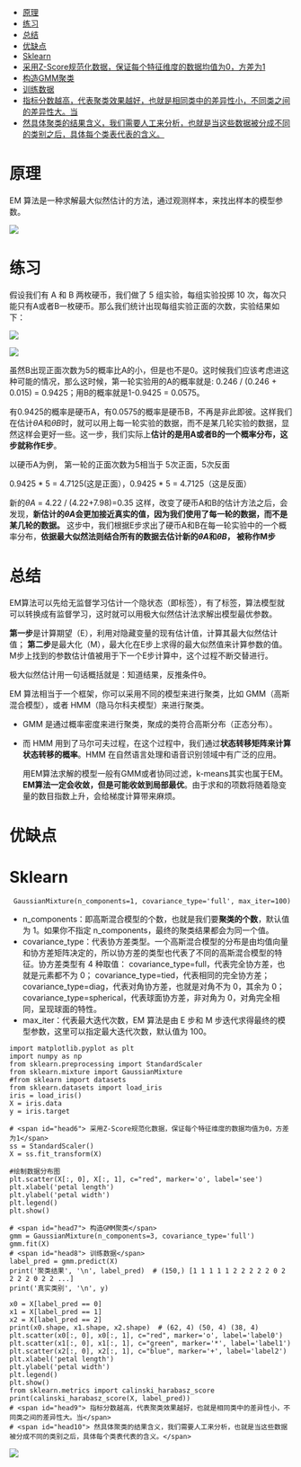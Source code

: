 - [ 原理](#head1)
- [ 练习](#head2)
- [ 总结](#head3)
- [ 优缺点](#head4)
- [ Sklearn](#head5)
- [ 采用Z-Score规范化数据，保证每个特征维度的数据均值为0，方差为1](#head6)
- [ 构造GMM聚类](#head7)
- [ 训练数据](#head8)
- [ 指标分数越高，代表聚类效果越好，也就是相同类中的差异性小，不同类之间的差异性大。当](#head9)
- [ 然具体聚类的结果含义，我们需要人工来分析，也就是当这些数据被分成不同的类别之后，具体每个类表代表的含义。](#head10)
# <span id="head1"> 原理</span>



EM 算法是一种求解最大似然估计的方法，通过观测样本，来找出样本的模型参数。

![](https://upload-images.jianshu.io/upload_images/18339009-7efada0447910fcf?imageMogr2/auto-orient/strip%7CimageView2/2/w/1240) 

# <span id="head2"> 练习</span>

假设我们有 A 和 B 两枚硬币，我们做了 5 组实验，每组实验投掷 10 次，每次只能只有A或者B一枚硬币。那么我们统计出现每组实验正面的次数，实验结果如下：

![](https://upload-images.jianshu.io/upload_images/18339009-da6cbf08e057a67b?imageMogr2/auto-orient/strip%7CimageView2/2/w/1240) 

![](https://upload-images.jianshu.io/upload_images/18339009-6e9296bbd65b8246.png?imageMogr2/auto-orient/strip%7CimageView2/2/w/1240)


虽然B出现正面次数为5的概率比A的小，但是也不是0。这时候我们应该考虑进这种可能的情况，那么这时候，第一轮实验用的A的概率就是: 0.246 / (0.246 + 0.015) = 0.9425；用B的概率就是1-0.9425 = 0.0575。

有0.9425的概率是硬币A，有0.0575的概率是硬币B，不再是非此即彼。这样我们在估计$θA$和$θB$时，就可以用上每一轮实验的数据，而不是某几轮实验的数据，显然这样会更好一些。这一步，我们实际上**估计的是用A或者B的一个概率分布，这步就称作E步**。

以硬币A为例， 第一轮的正面次数为5相当于 5次正面，5次反面

0.9425 * 5 = 4.7125(这是正面），0.9425 * 5 = 4.7125（这是反面）

新的$θA$ = 4.22 / (4.22+7.98)=0.35 这样，改变了硬币A和B的估计方法之后，会发现，**新估计的$θA$会更加接近真实的值，因为我们使用了每一轮的数据，而不是某几轮的数据。** 这步中，我们根据E步求出了硬币A和B在每一轮实验中的一个概率分布，**依据最大似然法则结合所有的数据去估计新的$θA$和$θB$， 被称作M步**

# <span id="head3"> 总结</span>

EM算法可以先给无监督学习估计一个隐状态（即标签），有了标签，算法模型就可以转换成有监督学习，这时就可以用极大似然估计法求解出模型最优参数。

**第一步**是计算期望（E），利用对隐藏变量的现有估计值，计算其最大似然估计值；
**第二步**是最大化（M），最大化在E步上求得的最大似然值来计算参数的值。M步上找到的参数估计值被用于下一个E步计算中，这个过程不断交替进行。

极大似然估计用一句话概括就是：知道结果，反推条件θ。



EM 算法相当于一个框架，你可以采用不同的模型来进行聚类，比如 GMM（高斯混合模型），或者 HMM（隐马尔科夫模型）来进行聚类。

*   GMM 是通过概率密度来进行聚类，聚成的类符合高斯分布（正态分布）。

* 而 HMM 用到了马尔可夫过程，在这个过程中，我们通过**状态转移矩阵来计算状态转移的概率**。HMM 在自然语言处理和语音识别领域中有广泛的应用。

  

  用EM算法求解的模型一般有GMM或者协同过滤，k-means其实也属于EM。**EM算法一定会收敛，但是可能收敛到局部最优**。由于求和的项数将随着隐变量的数目指数上升，会给梯度计算带来麻烦。

# <span id="head4"> 优缺点</span>











# <span id="head5"> Sklearn</span>

``` GaussianMixture(n_components=1, covariance_type='full', max_iter=100)```
- n_components：即高斯混合模型的个数，也就是我们要**聚类的个数**，默认值为 1。如果你不指定 n_components，最终的聚类结果都会为同一个值。
- covariance_type：代表协方差类型。一个高斯混合模型的分布是由均值向量和协方差矩阵决定的，所以协方差的类型也代表了不同的高斯混合模型的特征。协方差类型有 4 种取值：
covariance_type=full，代表完全协方差，也就是元素都不为 0；
covariance_type=tied，代表相同的完全协方差；
covariance_type=diag，代表对角协方差，也就是对角不为 0，其余为 0；
covariance_type=spherical，代表球面协方差，非对角为 0，对角完全相同，呈现球面的特性。
- max_iter：代表最大迭代次数，EM 算法是由 E 步和 M 步迭代求得最终的模型参数，这里可以指定最大迭代次数，默认值为 100。


```
import matplotlib.pyplot as plt
import numpy as np
from sklearn.preprocessing import StandardScaler
from sklearn.mixture import GaussianMixture
#from sklearn import datasets
from sklearn.datasets import load_iris
iris = load_iris()
X = iris.data
y = iris.target

# <span id="head6"> 采用Z-Score规范化数据，保证每个特征维度的数据均值为0，方差为1</span>
ss = StandardScaler()
X = ss.fit_transform(X)

#绘制数据分布图
plt.scatter(X[:, 0], X[:, 1], c="red", marker='o', label='see')
plt.xlabel('petal length')
plt.ylabel('petal width')
plt.legend()
plt.show()
 
# <span id="head7"> 构造GMM聚类</span>
gmm = GaussianMixture(n_components=3, covariance_type='full')
gmm.fit(X)
# <span id="head8"> 训练数据</span>
label_pred = gmm.predict(X)
print('聚类结果', '\n', label_pred)  # (150,) [1 1 1 1 1 2 2 2 2 2 0 2 2 2 2 0 2 2 ...]
print('真实类别', '\n', y)

x0 = X[label_pred == 0]
x1 = X[label_pred == 1]
x2 = X[label_pred == 2]
print(x0.shape, x1.shape, x2.shape)  # (62, 4) (50, 4) (38, 4)
plt.scatter(x0[:, 0], x0[:, 1], c="red", marker='o', label='label0')
plt.scatter(x1[:, 0], x1[:, 1], c="green", marker='*', label='label1')
plt.scatter(x2[:, 0], x2[:, 1], c="blue", marker='+', label='label2')
plt.xlabel('petal length')
plt.ylabel('petal width')
plt.legend()
plt.show()
from sklearn.metrics import calinski_harabasz_score
print(calinski_harabasz_score(X, label_pred))
# <span id="head9"> 指标分数越高，代表聚类效果越好，也就是相同类中的差异性小，不同类之间的差异性大。当</span>
# <span id="head10"> 然具体聚类的结果含义，我们需要人工来分析，也就是当这些数据被分成不同的类别之后，具体每个类表代表的含义。</span>
```

![](https://upload-images.jianshu.io/upload_images/18339009-b5aef5b4489504bf.png?imageMogr2/auto-orient/strip%7CimageView2/2/w/1240)

